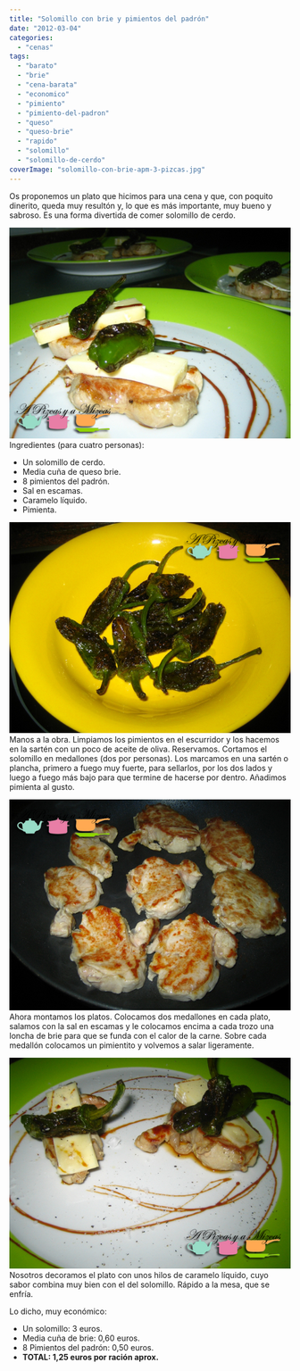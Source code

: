 ```yaml
---
title: "Solomillo con brie y pimientos del padrón"
date: "2012-03-04"
categories: 
  - "cenas"
tags: 
  - "barato"
  - "brie"
  - "cena-barata"
  - "economico"
  - "pimiento"
  - "pimiento-del-padron"
  - "queso"
  - "queso-brie"
  - "rapido"
  - "solomillo"
  - "solomillo-de-cerdo"
coverImage: "solomillo-con-brie-apm-3-pizcas.jpg"
---
```


Os proponemos un plato que hicimos para una cena y que, con poquito dinerito, queda muy resultón y, lo que es más importante, muy bueno y sabroso. Es una forma divertida de comer solomillo de cerdo.

![](images/solomillo-con-brie-apm-4-pizcas.jpg "solomillo con brie apm (4) (pizcas)")Ingredientes (para cuatro personas):

- Un solomillo de cerdo.
- Media cuña de queso brie.
- 8 pimientos del padrón.
- Sal en escamas.
- Caramelo líquido.
- Pimienta.

![](images/solomillo-con-brie-apm-2-pizcas.jpg "solomillo con brie apm (2) (pizcas)")Manos a la obra. Limpiamos los pimientos en el escurridor y los hacemos en la sartén con un poco de aceite de oliva. Reservamos. Cortamos el solomillo en medallones (dos por personas). Los marcamos en una sartén o plancha, primero a fuego muy fuerte, para sellarlos, por los dos lados y luego a fuego más bajo para que termine de hacerse por dentro. Añadimos pimienta al gusto.

![](images/solomillo-con-brie-apm-1-pizcas.jpg "solomillo con brie apm (1) (pizcas)")Ahora montamos los platos. Colocamos dos medallones en cada plato, salamos con la sal en escamas y le colocamos encima a cada trozo una loncha de brie para que se funda con el calor de la carne. Sobre cada medallón colocamos un pimientito y volvemos a salar ligeramente.

![](images/solomillo-con-brie-apm-3-pizcas.jpg "solomillo con brie apm (3) (pizcas)")Nosotros decoramos el plato con unos hilos de caramelo líquido, cuyo sabor combina muy bien con el del solomillo. Rápido a la mesa, que se enfría.

Lo dicho, muy económico:

- Un solomillo: 3 euros.
- Media cuña de brie: 0,60 euros.
- 8 Pimientos del padrón: 0,50 euros.
- **TOTAL: 1,25 euros por ración aprox.**
